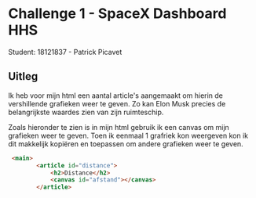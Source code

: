 # Challenge 1 - SpaceX Dashboard HHS

Student: 18121837 - Patrick Picavet

## Uitleg

Ik heb voor mijn html een aantal article's aangemaakt om hierin de vershillende grafieken weer te geven.
Zo kan Elon Musk precies de belangrijkste waardes zien van zijn ruimteschip.

Zoals hieronder te zien is in mijn html gebruik ik een canvas om mijn grafieken weer te geven. Toen ik eenmaal 1 grafriek kon weergeven kon ik dit makkelijk kopiëren en toepassen om andere grafieken weer te geven.

```html
 <main>
        <article id="distance">
            <h2>Distance</h2>
            <canvas id="afstand"></canvas>
        </article>
```

 
